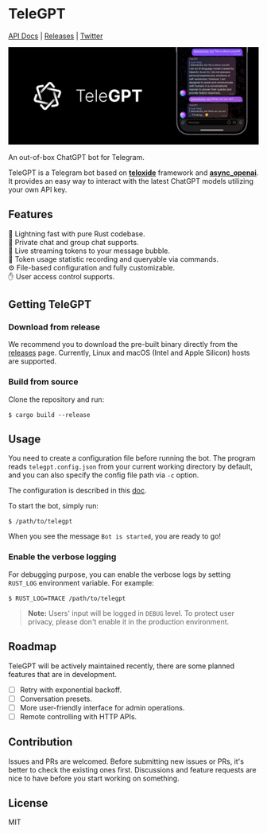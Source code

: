 # TeleGPT

[API Docs](https://icystudio.github.io/TeleGPT/telegpt_core) | [Releases](https://github.com/IcyStudio/TeleGPT/releases) | [Twitter](https://twitter.com/unixzii)

![Hero](./artworks/hero.png)

An out-of-box ChatGPT bot for Telegram.

TeleGPT is a Telegram bot based on [**teloxide**](https://github.com/teloxide/teloxide) framework and [**async_openai**](https://github.com/64bit/async-openai). It provides an easy way to interact with the latest ChatGPT models utilizing your own API key.

## Features

🦀 Lightning fast with pure Rust codebase.<br>
📢 Private chat and group chat supports.<br>
🚀 Live streaming tokens to your message bubble.<br>
💸 Token usage statistic recording and queryable via commands.<br>
⚙️ File-based configuration and fully customizable.<br>
✋ User access control supports.

## Getting TeleGPT

### Download from release

We recommend you to download the pre-built binary directly from the [releases](https://github.com/IcyStudio/TeleGPT/releases) page. Currently, Linux and macOS (Intel and Apple Silicon) hosts are supported.

### Build from source

Clone the repository and run:

```shell
$ cargo build --release
```

## Usage

You need to create a configuration file before running the bot. The program reads `telegpt.config.json` from your current working directory by default, and you can also specify the config file path via `-c` option.

The configuration is described in this [doc](https://icystudio.github.io/TeleGPT/telegpt_core/config/).

To start the bot, simply run:

```shell
$ /path/to/telegpt
```

When you see the message `Bot is started`, you are ready to go!

### Enable the verbose logging

For debugging purpose, you can enable the verbose logs by setting `RUST_LOG` environment variable. For example:

```shell
$ RUST_LOG=TRACE /path/to/telegpt
```

> **Note:** Users' input will be logged in `DEBUG` level. To protect user privacy, please don't enable it in the production environment.

## Roadmap

TeleGPT will be actively maintained recently, there are some planned features that are in development.

- [ ] Retry with exponential backoff.
- [ ] Conversation presets.
- [ ] More user-friendly interface for admin operations.
- [ ] Remote controlling with HTTP APIs.

## Contribution

Issues and PRs are welcomed. Before submitting new issues or PRs, it's better to check the existing ones first. Discussions and feature requests are nice to have before you start working on something.

## License

MIT
